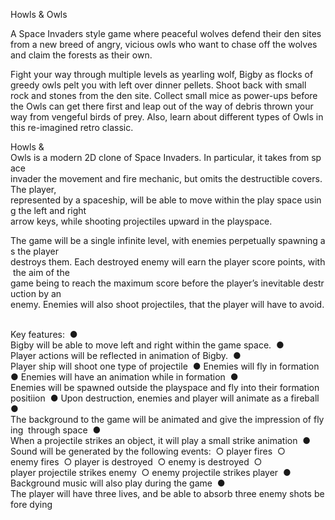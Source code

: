 Howls & Owls

A Space Invaders style game where peaceful wolves defend their den sites from a new breed of angry, vicious owls who want to chase off the wolves and claim the forests as their own. 

Fight your way through multiple levels as yearling wolf, Bigby as flocks of greedy owls pelt you with left over dinner pellets. Shoot back with small rock and stones from the den site. Collect small mice as power-ups before the Owls can get there first and leap out of the way of debris thrown your way from vengeful birds of prey. Also, learn about different types of Owls in this re-imagined retro classic. 

Howls & Owls is a modern 2D clone of Space Invaders. In particular, it takes from space  invader the movement and fire mechanic, but omits the destructible covers. The player,  represented by a spaceship, will be able to move within the play space using the left and right  arrow keys, while shooting projectiles upward in the playspace.   

The game will be a single infinite level, with enemies perpetually spawning as the player  destroys them. Each destroyed enemy will earn the player score points, with the aim of the  game being to reach the maximum score before the player’s inevitable destruction by an  enemy. Enemies will also shoot projectiles, that the player will have to avoid.     

Key features:  
● Bigby will be able to move left and right within the game space.  
● Player actions will be reflected in animation of Bigby.  
● Player ship will shoot one type of projectile  
● Enemies will fly in formation  
● Enemies will have an animation while in formation  
● Enemies will be spawned outside the playspace and fly into their formation positiion  
● Upon destruction, enemies and player will animate as a fireball  
● The background to the game will be animated and give the impression of flying  through space  
● When a projectile strikes an object, it will play a small strike animation  
● Sound will be generated by the following events:  
  ○ player fires  
  ○ enemy fires  
  ○ player is destroyed  
  ○ enemy is destroyed  
  ○ player projectile strikes enemy  
  ○ enemy projectile strikes player  
● Background music will also play during the game  
● The player will have three lives, and be able to absorb three enemy shots before dying 
